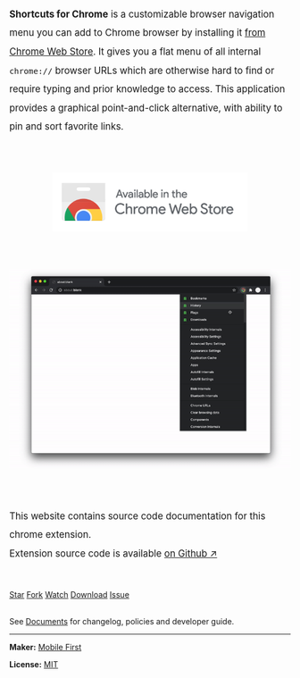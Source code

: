 <p style="font-size: 120%; line-height: 2; margin-bottom: 3rem;">
<strong>Shortcuts for Chrome</strong> is a customizable browser navigation menu you can add to Chrome browser
by installing it <a rel="nofollow noreferrer" href="https://chrome.google.com/webstore/detail/jnmekaomnicdcpgdndekkmojfomifjal" target="_blank">from Chrome Web Store</a>.
It gives you a flat menu of all internal <code>chrome://</code> browser URLs which are otherwise hard to find
or require typing and prior knowledge to access. This application provides a graphical point-and-click alternative,
with ability to pin and sort favorite links. 
</p>

<a style="margin:4rem auto; display:table;" href="https://chrome.google.com/webstore/detail/jnmekaomnicdcpgdndekkmojfomifjal">
<img alt="install at chrome web store" style="max-width: 100%; width: 350px;" src="https://raw.githubusercontent.com/MobileFirstLLC/shortcuts-for-chrome/master/.github/badge.png"/>
</a>

<p align="center">
<img src="https://raw.githubusercontent.com/MobileFirstLLC/shortcuts-for-chrome/master/assets/preview.gif" alt="preview" />
</p>

<br/><br/>

<p style="font-size: 120%; line-height: 2; margin-bottom: 3rem;">
This website contains source code documentation for this chrome extension. 
<br/>
Extension source code is available <a href='https://github.com/MobileFirstLLC/shortcuts-for-chrome'>on Github ↗</a>
</p>

<a class="github-button" href="https://github.com/MobileFirstLLC/shortcuts-for-chrome" data-color-scheme="dark" data-icon="octicon-star" data-size="large" aria-label="Star MobileFirstLLC/shortcuts-for-chrome on GitHub">Star</a>
<a class="github-button" href="https://github.com/MobileFirstLLC/shortcuts-for-chrome/fork" data-color-scheme="dark" data-icon="octicon-repo-forked" data-size="large" aria-label="Fork MobileFirstLLC/shortcuts-for-chrome on GitHub">Fork</a>
<a class="github-button" href="https://github.com/MobileFirstLLC/shortcuts-for-chrome/subscription" data-color-scheme="dark" data-icon="octicon-eye" data-size="large" aria-label="Watch MobileFirstLLC/shortcuts-for-chrome on GitHub">Watch</a>
<a class="github-button" href="https://github.com/MobileFirstLLC/shortcuts-for-chrome/archive/master.zip" data-color-scheme="dark" data-icon="octicon-download" data-size="large" aria-label="Download MobileFirstLLC/shortcuts-for-chrome on GitHub">Download</a>
<a class="github-button" href="https://github.com/MobileFirstLLC/shortcuts-for-chrome/issues" data-color-scheme="dark" data-icon="octicon-issue-opened" data-size="large" aria-label="Issue MobileFirstLLC/shortcuts-for-chrome on GitHub">Issue</a>

<br/>See <a href='list_tutorial.html'>Documents</a> for changelog, policies and developer guide.


* * *

**Maker:** [Mobile First](https://mobilefirst.me) 

**License:** [MIT](https://github.com/MobileFirstLLC/shortcuts-for-chrome/blob/master/LICENSE)
